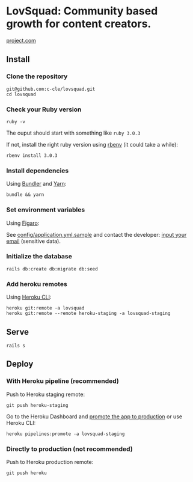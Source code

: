 # LovSquad: Community based growth for content creators.

[project.com](https://project.com)

## Install

### Clone the repository

```shell
git@github.com:c-cle/lovsquad.git
cd lovsquad
```

### Check your Ruby version

```shell
ruby -v
```

The ouput should start with something like `ruby 3.0.3`

If not, install the right ruby version using [rbenv](https://github.com/rbenv/rbenv) (it could take a while):

```shell
rbenv install 3.0.3
```

### Install dependencies

Using [Bundler](https://github.com/bundler/bundler) and [Yarn](https://github.com/yarnpkg/yarn):

```shell
bundle && yarn
```

### Set environment variables

Using [Figaro](https://github.com/laserlemon/figaro):

See [config/application.yml.sample](https://github.com/c-cle/lovsquad/blob/master/config/application.yml.sample) and contact the developer: [input your email](mailto:your-email) (sensitive data).

### Initialize the database

```shell
rails db:create db:migrate db:seed
```

### Add heroku remotes

Using [Heroku CLI](https://devcenter.heroku.com/articles/heroku-cli):

```shell
heroku git:remote -a lovsquad
heroku git:remote --remote heroku-staging -a lovsquad-staging
```

## Serve

```shell
rails s
```

## Deploy

### With Heroku pipeline (recommended)

Push to Heroku staging remote:

```shell
git push heroku-staging
```

Go to the Heroku Dashboard and [promote the app to production](https://devcenter.heroku.com/articles/pipelines) or use Heroku CLI:

```shell
heroku pipelines:promote -a lovsquad-staging
```

### Directly to production (not recommended)

Push to Heroku production remote:

```shell
git push heroku
```
